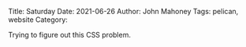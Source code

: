 Title: Saturday
Date: 2021-06-26
Author: John Mahoney
Tags: pelican, website
Category:

Trying to figure out this CSS problem.